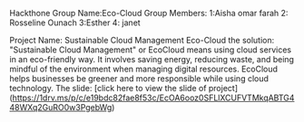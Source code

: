 Hackthone
Group Name:Eco-Cloud
Group Members: 1:Aisha omar farah
               2: Rosseline Ounach
               3:Esther
               4: janet

Project Name: Sustainable Cloud Management Eco-Cloud
the solution: 
"Sustainable Cloud Management" or EcoCloud means using cloud services in an eco-friendly way. It involves saving energy, reducing waste, and being mindful of the environment when managing digital resources. EcoCloud helps businesses be greener and more responsible while using cloud technology.
The slide: [click here to view the slide of project] (https://1drv.ms/p/c/e19bdc82fae8f53c/EcOA6ooz0SFLlXCUFVTMkqABTG448WXq2GuRO0w3PgebWg)


  

